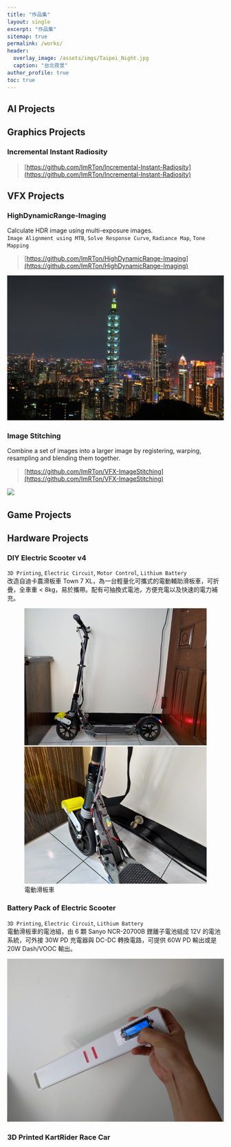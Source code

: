 ```yaml
---
title: "作品集"
layout: single
excerpt: "作品集"
sitemap: true
permalink: /works/
header:
  overlay_image: /assets/imgs/Taipei_Night.jpg
  caption: "台北夜景"
author_profile: true
toc: true
---
```


## AI Projects

## Graphics Projects
### Incremental Instant Radiosity
> [https://github.com/ImRTon/Incremental-Instant-Radiosity](https://github.com/ImRTon/Incremental-Instant-Radiosity)

## VFX Projects
### HighDynamicRange-Imaging
Calculate HDR image using multi-exposure images.  
`Image Alignment using MTB`, `Solve Response Curve`, `Radiance Map`, `Tone Mapping`  
> [https://github.com/ImRTon/HighDynamicRange-Imaging](https://github.com/ImRTon/HighDynamicRange-Imaging)  

![](https://github.com/ImRTon/HighDynamicRange-Imaging/raw/master/results/Elephant_mountain_101/ldr_0.2.jpg)

### Image Stitching
Combine a set of images into a larger image by registering, warping, resampling and blending them together.  
> [https://github.com/ImRTon/VFX-ImageStitching](https://github.com/ImRTon/VFX-ImageStitching)  

![](https://camo.githubusercontent.com/b872e03c94790592cde0ee77c5e76e41677c6dbbbc393d356060624c2d718fac/68747470733a2f2f696d6775722e636f6d2f4462434b4d6b612e6a7067)  


## Game Projects

## Hardware Projects

### DIY Electric Scooter v4
`3D Printing`, `Electric Circuit`, `Motor Control`, `Lithium Battery`  
改造自迪卡農滑板車 Town 7 XL，為一台輕量化可攜式的電動輔助滑板車，可折疊，全車重 < 8kg，易於攜帶。配有可抽換式電池，方便充電以及快速的電力補充。

<figure class="half">
    <a href="/assets/imgs/Projects/Hardware/ElectricScooterV4/P_20210821_160935.jpg"><img src="/assets/imgs/Projects/Hardware/ElectricScooterV4/P_20210821_160935.jpg"></a>
    <a href="/assets/imgs/Projects/Hardware/ElectricScooterV4/P_20210821_160948.jpg"><img src="/assets/imgs/Projects/Hardware/ElectricScooterV4/P_20210821_160948.jpg"></a>
    <figcaption>電動滑板車</figcaption>
</figure>

### Battery Pack of Electric Scooter
`3D Printing`, `Electric Circuit`, `Lithium Battery`  
電動滑板車的電池組，由 6 顆 Sanyo NCR-20700B 鋰離子電池組成 12V 的電池系統，可外接 30W PD 充電器與 DC-DC 轉換電路，可提供 60W PD 輸出或是 20W Dash/VOOC 輸出。

![](/assets/imgs/Projects/Hardware/BatteryPackV1/P_20210821_161144.jpg)

### 3D Printed KartRider Race Car



